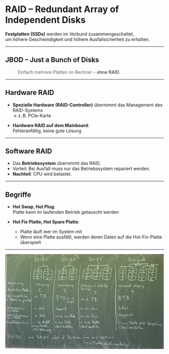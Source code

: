 # RAID – Redundant Array of Independent Disks

**Festplatten (SSDs)** werden im Verbund zusammengeschaltet,  
um höhere Geschwindigkeit und höhere Ausfallsicherheit zu erhalten.

---

## JBOD – Just a Bunch of Disks

> Einfach mehrere Platten im Rechner – **ohne RAID**.

---

## Hardware RAID

- **Spezielle Hardware (RAID-Controller)** übernimmt das Management des RAID-Systems  
  → z. B. PCIe-Karte

- **Hardware RAID auf dem Mainboard**:  
  Fehleranfällig, keine gute Lösung

---

## Software RAID

- Das **Betriebssystem** übernimmt das RAID.  
- Vorteil: Bei Ausfall muss nur das Betriebssystem repariert werden.  
- **Nachteil**: CPU wird belastet.

---

## Begriffe

- **Hot Swap, Hot Plug**:  
  Platte kann im laufenden Betrieb getauscht werden

- **Hot Fix Platte, Hot Spare Platte**:  
    - Platte läuft leer im System mit  
    - Wenn eine Platte ausfällt, werden deren Daten auf die Hot-Fix-Platte überspielt

---

![RAID](assets/RAID.jpg)
